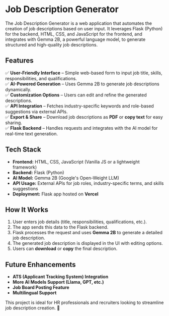# Job Description Generator

The Job Description Generator is a web application that automates the creation of job descriptions based on user input. It leverages Flask (Python) for the backend, HTML, CSS, and JavaScript for the frontend, and integrates with Gemma 2B, a powerful language model, to generate structured and high-quality job descriptions.

## Features  
✅ **User-Friendly Interface** – Simple web-based form to input job title, skills, responsibilities, and qualifications.  
✅ **AI-Powered Generation** – Uses Gemma 2B to generate job descriptions dynamically.  
✅ **Customization Options** – Users can edit and refine the generated descriptions.  
✅ **API Integration** – Fetches industry-specific keywords and role-based suggestions via external APIs.  
✅ **Export & Share** – Download job descriptions as **PDF** or **copy text** for easy sharing.  
✅ **Flask Backend** – Handles requests and integrates with the AI model for real-time text generation.  

## Tech Stack  
- **Frontend:** HTML, CSS, JavaScript (Vanilla JS or a lightweight framework)  
- **Backend:** Flask (Python)  
- **AI Model:** Gemma 2B (Google's Open-Weight LLM)  
- **API Usage:** External APIs for job roles, industry-specific terms, and skills suggestions  
- **Deployment:** Flask app hosted on **Vercel**  

## How It Works  
1. User enters job details (title, responsibilities, qualifications, etc.).  
2. The app sends this data to the Flask backend.  
3. Flask processes the request and uses **Gemma 2B** to generate a detailed job description.  
4. The generated job description is displayed in the UI with editing options.  
5. Users can **download** or **copy** the final description.  

## Future Enhancements  
- **ATS (Applicant Tracking System) Integration**  
- **More AI Models Support (Llama, GPT, etc.)**  
- **Job Board Posting Feature**  
- **Multilingual Support**  

This project is ideal for HR professionals and recruiters looking to streamline job description creation. 🚀
